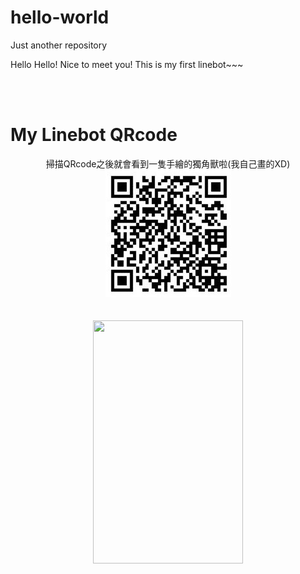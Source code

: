 # hello-world
Just another repository

Hello Hello! Nice to meet you!
This is my first linebot~~~

<br />
<br />

# My Linebot QRcode

<div align=center>掃描QRcode之後就會看到一隻手繪的獨角獸啦(我自己畫的XD)
<div align=center><img width="201" height="204" src="https://github.com/a0193034/hello-world/blob/master/QR_code.jpg"/>


<br />
<br />
<br />
<div align=center><img width="240" height="389" src="https://i.imgur.com/b7lg7KE.jpg"/>
